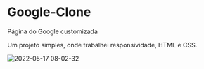 # Google-Clone
Página do Google customizada


Um projeto simples, onde trabalhei responsividade, HTML e CSS. 





![2022-05-17 08-02-32](https://user-images.githubusercontent.com/103465532/168797153-e65562ba-c123-49b8-a2ba-6e76ccfa22df.gif)

